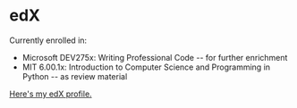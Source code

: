 # edX

Currently enrolled in:

- Microsoft DEV275x: Writing Professional Code
-- for further enrichment
- MIT 6.00.1x: Introduction to Computer Science and Programming in Python
-- as review material

[Here's my edX profile.](https://courses.edx.org/u/vphong)
